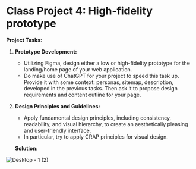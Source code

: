 # Class Project 4: High-fidelity prototype

**Project Tasks:**

1. **Prototype Development:**
    - Utilizing Figma, design either a low or high-fidelity prototype for the landing/home page of your web application.
    - Do make use of ChatGPT for your project to speed this task up. Provide it with some context: personas, sitemap, description, developed in the previous tasks. Then ask it to propose design requirements and content outline for your page.
    
2. **Design Principles and Guidelines:**
    - Apply fundamental design principles, including consistency, readability, and visual hierarchy, to create an aesthetically pleasing and user-friendly interface.
    - In particular, try to apply CRAP principles for visual design.
    
    **Solution:**
    
![Desktop - 1 (2)](https://github.com/jerkocurkovic/HCI-2023-24/assets/92371490/d1327370-ba9a-4f00-9f8c-3669dcacf6fd)
